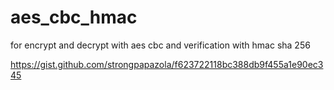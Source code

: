 # aes_cbc_hmac
for encrypt and decrypt with aes cbc and verification with hmac sha 256

https://gist.github.com/strongpapazola/f623722118bc388db9f455a1e90ec345
